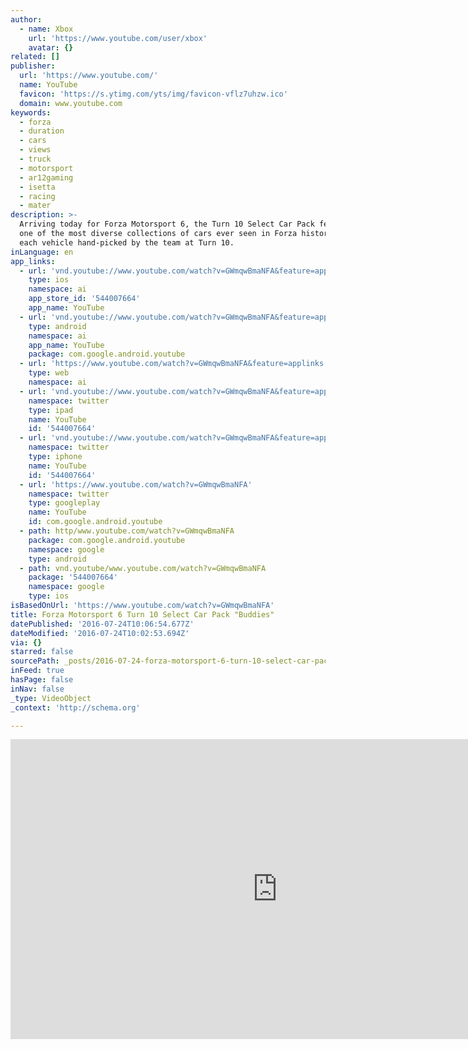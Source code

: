 ```yaml
---
author:
  - name: Xbox
    url: 'https://www.youtube.com/user/xbox'
    avatar: {}
related: []
publisher:
  url: 'https://www.youtube.com/'
  name: YouTube
  favicon: 'https://s.ytimg.com/yts/img/favicon-vflz7uhzw.ico'
  domain: www.youtube.com
keywords:
  - forza
  - duration
  - cars
  - views
  - truck
  - motorsport
  - ar12gaming
  - isetta
  - racing
  - mater
description: >-
  Arriving today for Forza Motorsport 6, the Turn 10 Select Car Pack features
  one of the most diverse collections of cars ever seen in Forza history, with
  each vehicle hand-picked by the team at Turn 10.
inLanguage: en
app_links:
  - url: 'vnd.youtube://www.youtube.com/watch?v=GWmqwBmaNFA&feature=applinks'
    type: ios
    namespace: ai
    app_store_id: '544007664'
    app_name: YouTube
  - url: 'vnd.youtube://www.youtube.com/watch?v=GWmqwBmaNFA&feature=applinks'
    type: android
    namespace: ai
    app_name: YouTube
    package: com.google.android.youtube
  - url: 'https://www.youtube.com/watch?v=GWmqwBmaNFA&feature=applinks'
    type: web
    namespace: ai
  - url: 'vnd.youtube://www.youtube.com/watch?v=GWmqwBmaNFA&feature=applinks'
    namespace: twitter
    type: ipad
    name: YouTube
    id: '544007664'
  - url: 'vnd.youtube://www.youtube.com/watch?v=GWmqwBmaNFA&feature=applinks'
    namespace: twitter
    type: iphone
    name: YouTube
    id: '544007664'
  - url: 'https://www.youtube.com/watch?v=GWmqwBmaNFA'
    namespace: twitter
    type: googleplay
    name: YouTube
    id: com.google.android.youtube
  - path: http/www.youtube.com/watch?v=GWmqwBmaNFA
    package: com.google.android.youtube
    namespace: google
    type: android
  - path: vnd.youtube/www.youtube.com/watch?v=GWmqwBmaNFA
    package: '544007664'
    namespace: google
    type: ios
isBasedOnUrl: 'https://www.youtube.com/watch?v=GWmqwBmaNFA'
title: Forza Motorsport 6 Turn 10 Select Car Pack "Buddies"
datePublished: '2016-07-24T10:06:54.677Z'
dateModified: '2016-07-24T10:02:53.694Z'
via: {}
starred: false
sourcePath: _posts/2016-07-24-forza-motorsport-6-turn-10-select-car-pack-buddies.md
inFeed: true
hasPage: false
inNav: false
_type: VideoObject
_context: 'http://schema.org'

---
```

<iframe src="https://cdn.embedly.com/widgets/media.html?src=https%3A%2F%2Fwww.youtube.com%2Fembed%2FGWmqwBmaNFA%3Ffeature%3Doembed&amp;url=http%3A%2F%2Fwww.youtube.com%2Fwatch%3Fv%3DGWmqwBmaNFA&amp;image=https%3A%2F%2Fi.ytimg.com%2Fvi%2FGWmqwBmaNFA%2Fhqdefault.jpg&amp;key=b7d04c9b404c499eba89ee7072e1c4f7&amp;type=text%2Fhtml&amp;schema=youtube" width="854" height="480" scrolling="no" frameborder="0" allowfullscreen="" style=""></iframe>